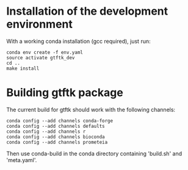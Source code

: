 # Installation of the development environment

With a working conda installation (gcc required), just run:

```
conda env create -f env.yaml
source activate gtftk_dev
cd ..
make install
```

# Building gtftk package

The current build for gtftk should work with the following channels:

```
conda config --add channels conda-forge
conda config --add channels defaults
conda config --add channels r
conda config --add channels bioconda
conda config --add channels prometeia
```

Then use conda-build in the conda directory containing 'build.sh' and 'meta.yaml'.

